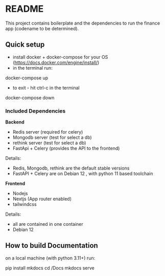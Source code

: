 # README

This project contains boilerplate and the dependencies to run the finance app (codename to be determined).

## Quick setup

- install docker + docker-compose for your OS (https://docs.docker.com/engine/install/)
- in the terminal run:

docker-compose up

- to exit - hit ctrl-c in the terminal

docker-compose down

### Included Dependencies

**Backend**

- Redis server (required for celery)
- Mongodb server (test for select a db)
- rethink server (test for select a db)
- FastApi + Celery (provides the API to the frontend)

Details:

- Redis, Mongodb, rethink are the default stable versions
- FastAPI + Celery are on Debian 12 , with python 11 based toolchain

**Frontend**

- Nodejs
- Nextjs (App router enabled)
- tailwindcss

Details:
- all are contained in one container
- Debian 12

## How to build Documentation

on a local machine (with python 3.11+) run:

pip install mkdocs
cd /Docs
mkdocs serve
